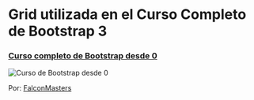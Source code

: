 # Grid utilizada en el Curso Completo de Bootstrap 3
### [Curso completo de Bootstrap desde 0](http://www.falconmasters.com/cursos/curso-bootstrap/)

![Curso de Bootstrap desde 0](http://www.falconmasters.com/wp-content/uploads/2015/05/Curso-completo-de-Bootstrap-desde-0.jpg "Curso de Bootstrap desde 0")

Por: [FalconMasters](http://www.falconmasters.com)
